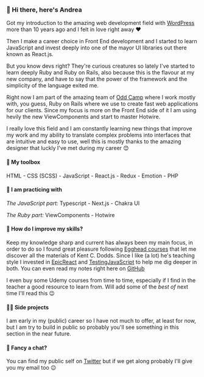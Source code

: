 ### 👋 Hi there, here's Andrea 

Got my introduction to the amazing web development field with [WordPress](https://wordpress.org/) more than 10 years ago and I felt in love right away ❤️

Then I make a career choice in Front End development and I started to learn JavaScript and invest deeply into one of the mayor UI libraries out there known as React.js.

But you know devs right? They're curious creatures so lately I've started to learn deeply Ruby and Ruby on Rails, also because this is the flavour at my new company, and have to say that the power of the framework and the simplicity of the language exited me.

Right now I am part of the amazing team of [Odd Camp](https://www.oddcamp.com/) where I work mostly with, you guess, Ruby on Rails where we use to create fast web applications for our clients. Since my focus is more on the Front End side of it I am using hevily the new ViewComponents and start to master Hotwire.

I really love this field and I am constantly learning new things that improve my work and my ability to translate complex problems into interfaces that are intuitive and easy to use, well this is mostly thanks to the amazing designer that luckly I've met during my career 😊

#### 🧰 My toolbox 
HTML - CSS (SCSS) - JavaScript - React.js - Redux - Emotion - PHP

#### 👀 I am practicing with
*The JavaScript part:*
Typescript - Next.js - Chakra UI

*The Ruby part:*
ViewComponents - Hotwire

#### 💪 How do I improve my skills? 
Keep my knowledge sharp and current has always been my main focus, in order to do so I found great pleasure following [Egghead courses](https://egghead.io/) that let me discover all the materials of Kent C. Dodds. Since I like (a lot) he's teaching style I invested in [EpicReact](https://epicreact.dev/) and [TestingJavaScript](https://testingjavascript.com/) to help me dig deeper in both. You can even read my notes right here on [GitHub](https://github.com/AndreaBarghigiani/EpicReactNotes)

I even buy some Udemy courses from time to time, especially if I find in the teacher a good resource to learn from. Will add some of the *best of* next time I'll read this 😉

#### 👨‍💻 Side projects 
I am early in my (public) career so I have not much to offer, at least for now, but I am try to build in public so probably you'll see something in this section in the near future.

#### 💬 Fancy a chat? 
You can find my public self on [Twitter](https://twitter.com/cupofcraft) but if we get along probably I'll give you my email too 😉
